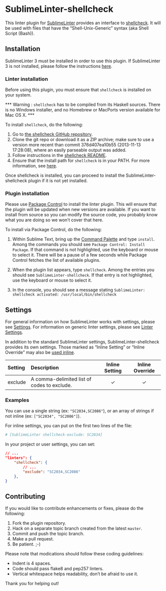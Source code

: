 SublimeLinter-shellcheck
=========================

This linter plugin for [SublimeLinter](https://github.com/SublimeLinter/SublimeLinter3) provides an interface to [shellcheck](http://www.shellcheck.net/about.html). It will be used with files that have the “Shell-Unix-Generic” syntax (aka Shell Script (Bash)).

## Installation
SublimeLinter 3 must be installed in order to use this plugin. If SublimeLinter 3 is not installed, please follow the instructions [here](https://github.com/SublimeLinter/SublimeLinter.github.io/wiki/Installation).

### Linter installation
Before using this plugin, you must ensure that `shellcheck` is installed on your system.

*** Warning : `shellcheck` has to be compiled from its Haskell sources. There is no Windows installer, and no Homebrew or MacPorts version available for Mac OS X. ***

To install `shellcheck`, do the following:

1. Go to [the shellcheck GitHub repository](https://github.com/koalaman/shellcheck).
1. Clone the git repo or download it as a ZIP archive; make sure to use a version more recent than commit 376d407ea10b55 (2013-11-13 17:28:08), where an easily parseable output was added.
1. Follow instructions in the [shellcheck README](https://github.com/koalaman/shellcheck).
1. Ensure that the install path for `shellcheck` is in your PATH. For more information, see [here](https://github.com/SublimeLinter/SublimeLinter.github.io/wiki/Usage#how-linter-executables-are-located).

Once shellcheck is installed, you can proceed to install the SublimeLinter-shellcheck plugin if it is not yet installed.

### Plugin installation
Please use [Package Control](https://sublime.wbond.net/installation) to install the linter plugin. This will ensure that the plugin will be updated when new versions are available. If you want to install from source so you can modify the source code, you probably know what you are doing so we won’t cover that here.

To install via Package Control, do the following:

1. Within Sublime Text, bring up the [Command Palette](http://docs.sublimetext.info/en/sublime-text-3/extensibility/command_palette.html) and type `install`. Among the commands you should see `Package Control: Install Package`. If that command is not highlighted, use the keyboard or mouse to select it. There will be a pause of a few seconds while Package Control fetches the list of available plugins.

1. When the plugin list appears, type `shellcheck`. Among the entries you should see `SublimeLinter-shellcheck`. If that entry is not highlighted, use the keyboard or mouse to select it.

2. In the console, you should see a message stating `SublimeLinter: shellcheck activated: /usr/local/bin/shellcheck`

## Settings
For general information on how SublimeLinter works with settings, please see [Settings](https://github.com/SublimeLinter/SublimeLinter.github.io/wiki/Settings). For information on generic linter settings, please see [Linter Settings](https://github.com/SublimeLinter/SublimeLinter.github.io/wiki/Linter-Settings).

In addition to the standard SublimeLinter settings, SublimeLinter-shellcheck provides its own settings. Those marked as “Inline Setting” or “Inline Override” may also be [used inline](https://github.com/SublimeLinter/SublimeLinter.github.io/wiki/Settings#inline-settings).

|Setting|Description|Inline Setting|Inline Override|
|:------|:----------|:------------:|:-------------:|
|exclude|A comma-delimited list of codes to exclude.|&#10003;|&#10003;|

### Examples

You can use a single string (ex: ``"SC2034,SC2086"``), or an array of strings if not inline (ex: ``["SC2034", "SC2086"]``).

For inline settings, you can put on the first two lines of the file:
```bash
# [SublimeLinter shellcheck-exclude: SC2034]
```

In your project or user settings, you can set:
```json
// ...
"linters": {
    "shellcheck": {
        // ...
        "exclude": "SC2034,SC2086"
    },
}
```

## Contributing
If you would like to contribute enhancements or fixes, please do the following:

1. Fork the plugin repository.
1. Hack on a separate topic branch created from the latest `master`.
1. Commit and push the topic branch.
1. Make a pull request.
1. Be patient.  ;-)

Please note that modications should follow these coding guidelines:

- Indent is 4 spaces.
- Code should pass flake8 and pep257 linters.
- Vertical whitespace helps readability, don’t be afraid to use it.

Thank you for helping out!

